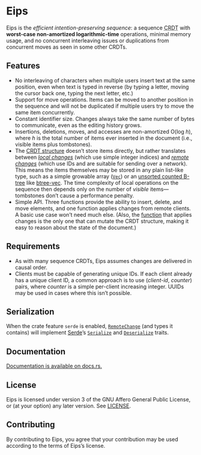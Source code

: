 <!-- This file is automatically generated from .misc/README.m4. -->
Eips
====

Eips is the *efficient intention-preserving sequence*: a sequence
<abbr title="conflict-free replicated data type">CRDT</abbr> with **worst-case
non-amortized logarithmic-time** operations, minimal memory usage, and no
concurrent interleaving issues or duplications from concurrent moves as seen in
some other CRDTs.

Features
--------

* No interleaving of characters when multiple users insert text at the same
  position, even when text is typed in reverse (by typing a letter, moving the
  cursor back one, typing the next letter, etc.)
* Support for move operations. Items can be moved to another position in the
  sequence and will not be duplicated if multiple users try to move the same
  item concurrently.
* Constant identifier size. Changes always take the same number of bytes to
  communicate, even as the editing history grows.
* Insertions, deletions, moves, and accesses are non-amortized O(log *h*),
  where *h* is the total number of items ever inserted in the document (i.e.,
  visible items plus tombstones).
* The [CRDT structure][Eips] doesn’t store items directly, but rather
  translates between *[local changes][LocalChange]* (which use simple integer
  indices) and *[remote changes][RemoteChange]* (which use IDs and are suitable
  for sending over a network). This means the items themselves may be stored in
  any plain list-like type, such as a simple growable array ([`Vec`]) or an
  [unsorted counted B-tree][cb] like [btree-vec]. The time complexity of local
  operations on the sequence then depends only on the number of *visible*
  items—tombstones don’t cause a performance penalty.
* Simple API. Three functions provide the ability to insert, delete, and move
  elements, and one function applies changes from remote clients. A basic use
  case won’t need much else. (Also, the [function][apply_change] that applies
  changes is the only one that can mutate the CRDT structure, making it easy to
  reason about the state of the document.)

[cb]: https://www.chiark.greenend.org.uk/~sgtatham/algorithms/cbtree.html

Requirements
------------

* As with many sequence CRDTs, Eips assumes changes are delivered in causal
  order.
* Clients must be capable of generating unique IDs. If each client already has
  a unique client ID, a common approach is to use (*client-id*, *counter*)
  pairs, where *counter* is a simple per-client increasing integer. UUIDs may
  be used in cases where this isn’t possible.

Serialization
-------------

When the crate feature `serde` is enabled, [`RemoteChange`][RemoteChange] (and
types it contains) will implement [Serde][serde]’s [`Serialize`] and
[`Deserialize`] traits.

[LocalChange]: https://docs.rs/eips/0.2/eips/changes/enum.LocalChange.html
[RemoteChange]: https://docs.rs/eips/0.2/eips/changes/struct.RemoteChange.html
[btree-vec]: https://github.com/taylordotfish/btree-vec
[apply_change]: https://docs.rs/eips/0.2/eips/struct.Eips.html#method.apply_change
[`insert`]: https://docs.rs/eips/0.2/eips/struct.Eips.html#method.insert
[`delete`]: https://docs.rs/eips/0.2/eips/struct.Eips.html#method.delete
[`Vec`]: https://doc.rust-lang.org/stable/std/vec/struct.Vec.html
[Eips]: https://docs.rs/eips/0.2/eips/struct.Eips.html
[serde]: https://docs.rs/serde/1/serde/
[`Serialize`]: https://docs.rs/serde/1/serde/trait.Serialize.html
[`Deserialize`]: https://docs.rs/serde/1/serde/trait.Deserialize.html

Documentation
-------------

[Documentation is available on docs.rs.](https://docs.rs/eips)

License
-------

Eips is licensed under version 3 of the GNU Affero General Public License, or
(at your option) any later version. See [LICENSE](LICENSE).

Contributing
------------

By contributing to Eips, you agree that your contribution may be used according
to the terms of Eips’s license.
